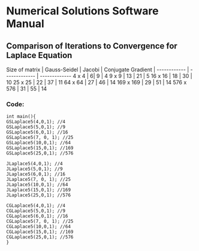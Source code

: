 # Numerical Solutions Software Manual

## Comparison of Iterations to Convergence for Laplace Equation

Size of matrix | Gauss-Seidel | Jacobi | Conjugate Gradient | 
------------ | ------------- | ------------- 
4 x 4 | 6| 9 | 4
9 x 9 | 13 | 21 | 5 
16 x 16 | 18 | 30 | 10
25 x 25 | 22 | 37 | 11
64 x 64 | 27 | 46 | 14
169 x 169 | 29 | 51 | 14
576 x 576 | 31 | 55 | 14


### Code:
```
int main(){
GSLaplace5(4,0,1); //4
GSLaplace5(5,0,1); //9
GSLaplace5(6,0,1); //16
GSLaplace5(7, 0, 1); //25
GSLaplace5(10,0,1); //64
GSLaplace5(15,0,1); //169
GSLaplace5(25,0,1); //576

JLaplace5(4,0,1); //4
JLaplace5(5,0,1); //9
JLaplace5(6,0,1); //16
JLaplace5(7, 0, 1); //25
JLaplace5(10,0,1); //64
JLaplace5(15,0,1); //169
JLaplace5(25,0,1); //576

CGLaplace5(4,0,1); //4
CGLaplace5(5,0,1); //9
CGLaplace5(6,0,1); //16
CGLaplace5(7, 0, 1); //25
CGLaplace5(10,0,1); //64
CGLaplace5(15,0,1); //169
CGLaplace5(25,0,1); //576
}
```
